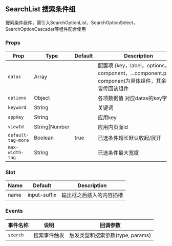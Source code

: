 ## SearchList 搜索条件组

搜索条件组件，需引入SearchOptionList，SearchOptionSelect，SearchOptionCascader等组件配合使用

### Props

| Prop | Type | Default | Description |
|---|---|---|---|
| `datas` | Array | | 配置项 {key，label，options，component，...component.props} component为具体组件，其余参数皆传回该组件 |
| `options` | Object | | 各项数据值 对应datas的key字段 |
| `keyword` | String | | 关键词 |
| `appKey` | String | | 应用key |
| `viewId` | String\|Number | | 应用内页面id |
| `default-tag-more` | Boolean | true | 已选条件超长默认收起/展开 |
| `max-width-tag` | String |  | 已选条件最大宽度 |

### Slot

| Name | Default | Description |
|---|---|---|
| name | input-suffix | 输出框之后插入的内容插槽 |

### Events

| 事件名称 | 说明 | 回调参数 |
|---|---|---|
| `search` | 搜索事件触发 | 触发类型和搜索参数(type, params) |